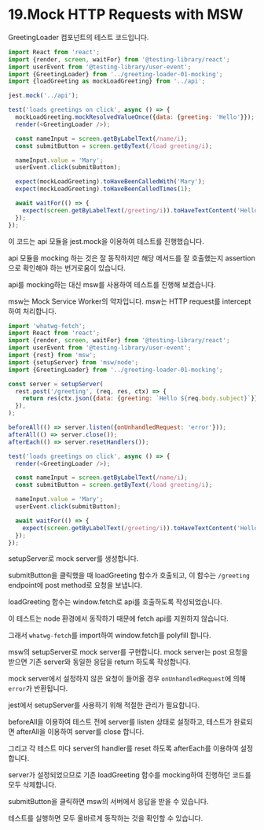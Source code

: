# 19.Mock HTTP Requests with MSW

GreetingLoader 컴포넌트의 테스트 코드입니다.

```js
import React from 'react';
import {render, screen, waitFor} from '@testing-library/react';
import userEvent from '@testing-library/user-event';
import {GreetingLoader} from '../greeting-loader-01-mocking';
import {loadGreeting as mockLoadGreeting} from '../api';

jest.mock('../api');

test('loads greetings on click', async () => {
  mockLoadGreeting.mockResolvedValueOnce({data: {greeting: 'Hello'}});
  render(<GreetingLoader />);

  const nameInput = screen.getByLabelText(/name/i);
  const submitButton = screen.getByText(/load greeting/i);

  nameInput.value = 'Mary';
  userEvent.click(submitButton);

  expect(mockLoadGreeting).toHaveBeenCalledWith('Mary');
  expect(mockLoadGreeting).toHaveBeenCalledTimes(1);

  await waitFor(() => {
    expect(screen.getByLabelText(/greeting/i)).toHaveTextContent('Hello');
  });
});
```

이 코드는 api 모듈을 jest.mock을 이용하여 테스트를 진행했습니다.

api 모듈을 mocking 하는 것은 잘 동작하지만 해당 메서드를 잘 호출했는지 assertion으로 확인해야 하는 번거로움이 있습니다.

api를 mocking하는 대신 msw를 사용하여 테스트를 진행해 보겠습니다.

msw는 Mock Service Worker의 약자입니다. msw는 HTTP request를 intercept하여 처리합니다.

```js
import 'whatwg-fetch';
import React from 'react';
import {render, screen, waitFor} from '@testing-library/react';
import userEvent from '@testing-library/user-event';
import {rest} from 'msw';
import {setupServer} from 'msw/node';
import {GreetingLoader} from '../greeting-loader-01-mocking';

const server = setupServer(
  rest.post('/greeting', (req, res, ctx) => {
    return res(ctx.json({data: {greeting: `Hello ${req.body.subject}`}}));
  }),
);

beforeAll(() => server.listen({onUnhandledRequest: 'error'}));
afterAll(() => server.close());
afterEach(() => server.resetHandlers());

test('loads greetings on click', async () => {
  render(<GreetingLoader />);

  const nameInput = screen.getByLabelText(/name/i);
  const submitButton = screen.getByText(/load greeting/i);

  nameInput.value = 'Mary';
  userEvent.click(submitButton);

  await waitFor(() => {
    expect(screen.getByLabelText(/greeting/i)).toHaveTextContent('Hello Mary');
  });
});
```

setupServer로 mock server를 생성합니다.

submitButton을 클릭했을 때 loadGreeting 함수가 호출되고, 이 함수는 `/greeting` endpoint에 post method로 요청을 보냅니다.

loadGreeting 함수는 window.fetch로 api를 호출하도록 작성되었습니다.

이 테스트는 node 환경에서 동작하기 때문에 fetch api를 지원하지 않습니다.

그래서 `whatwg-fetch`를 import하여 window.fetch를 polyfill 합니다.

msw의 setupServer로 mock server를 구현합니다. mock server는 post 요청을 받으면 기존 server와 동일한 응답을 return 하도록 작성합니다.

mock server에서 설정하지 않은 요청이 들어올 경우 `onUnhandledRequest`에 의해 `error`가 반환됩니다.

jest에서 setupServer를 사용하기 위해 적절한 관리가 필요합니다.

beforeAll을 이용하여 테스트 전에 server를 listen 상태로 설정하고, 테스트가 완료되면 afterAll을 이용하여 server를 close 합니다.

그리고 각 테스트 마다 server의 handler를 reset 하도록 afterEach를 이용하여 설정합니다.

server가 설정되었으므로 기존 loadGreeting 함수를 mocking하여 진행하던 코드를 모두 삭제합니다.

submitButton을 클릭하면 msw의 서버에서 응답을 받을 수 있습니다.

테스트를 실행하면 모두 올바르게 동작하는 것을 확인할 수 있습니다.
